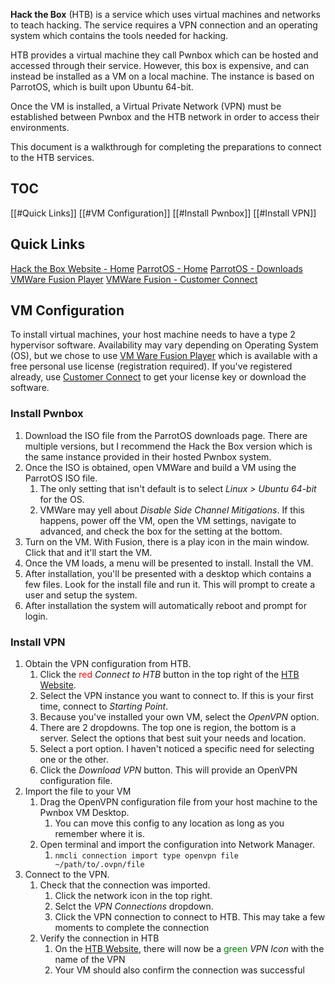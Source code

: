 **Hack the Box** (HTB) is a service which uses virtual machines and networks to teach hacking. The service requires a VPN connection and an operating system which contains the tools needed for hacking.

HTB provides a virtual machine they call Pwnbox which can be hosted and accessed through their service. However, this box is expensive, and can instead be installed as a VM on a local machine. The instance is based on ParrotOS, which is built upon Ubuntu 64-bit.

Once the VM is installed, a Virtual Private Network (VPN) must be established between Pwnbox and the HTB network in order to access their environments.

This document is a walkthrough for completing the preparations to connect to the HTB services.

## TOC
[[#Quick Links]] 
[[#VM Configuration]] 
	[[#Install Pwnbox]] 
	[[#Install VPN]] 

## Quick Links
[Hack the Box Website - Home](https://app.hackthebox.com/home) 
[ParrotOS - Home](https://parrotsec.org/) 
[ParrotOS - Downloads](https://parrotsec.org/download) 
[VMWare Fusion Player](https://vmware.com/products/fusion/fusion-evaluation.html) 
[VMWare Fusion - Customer Connect](https://customerconnect.vmware.com/evalcenter?p=fusion-player-personal-13) 

## VM Configuration
To install virtual machines, your host machine needs to have a type 2 hypervisor software. Availability may vary depending on Operating System (OS), but we chose to use [VM Ware Fusion Player](https://www.vmware.com/products/fusion/fusion-evaluation.html) which is available with a free personal use license (registration required). If you've registered already, use  [Customer Connect](https://customerconnect.vmware.com/evalcenter?p=fusion-player-personal-13) to get your license key or download the software.

### Install Pwnbox
1. Download the ISO file from the ParrotOS downloads page. There are multiple versions, but I recommend the Hack the Box version which is the same instance provided in their hosted Pwnbox system.
2. Once the ISO is obtained, open VMWare and build a VM using the ParrotOS ISO file.
	1. The only setting that isn't default is to select *Linux > Ubuntu 64-bit* for the OS.
	2. VMWare may yell about *Disable Side Channel Mitigations*. If this happens, power off the VM, open the VM settings, navigate to advanced, and check the box for the setting at the bottom.
3. Turn on the VM. With Fusion, there is a play icon in the main window. Click that and it'll start the VM.
4. Once the VM loads, a menu will be presented to install. Install the VM.
5. After installation, you'll be presented with a desktop which contains a few files. Look for the install file and run it. This will prompt to create a user and setup the system.
6. After installation the system will automatically reboot and prompt for login.

### Install VPN
1. Obtain the VPN configuration from HTB.
	1. Click the <span style=color:red>red</span> *Connect to HTB* button in the top right of the [HTB Website](https://app.hackthebox.com/home).
	2. Select the VPN instance you want to connect to. If this is your first time, connect to *Starting Point*.
	3. Because you've installed your own VM, select the *OpenVPN* option.
	4. There are 2 dropdowns. The top one is region, the bottom is a server. Select the options that best suit your needs and location.
	5. Select a port option. I haven't noticed a specific need for selecting one or the other.
	6. Click the *Download VPN* button. This will provide an OpenVPN configuration file.
2. Import the file to your VM
	1. Drag the OpenVPN configuration file from your host machine to the Pwnbox VM Desktop.
		1. You can move this config to any location as long as you remember where it is.
	2. Open terminal and import the configuration into Network Manager.
		1. `nmcli connection import type openvpn file ~/path/to/.ovpn/file`
3. Connect to the VPN.
	1. Check that the connection was imported.
		1. Click the network icon in the top right.
		2.  Selct the *VPN Connections* dropdown. 
		3. Click the VPN connection to connect to HTB. This may take a few moments to complete the connection
	2. Verify the connection in HTB
		1. On the [HTB Website](https://app.hackthebox.com/home), there will now be a <span style=color:green>green</span> *VPN Icon* with the name of the VPN
		2. Your VM should also confirm the connection was successful
